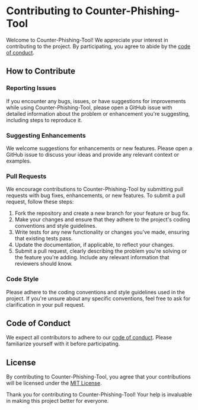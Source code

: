 # Contributing to Counter-Phishing-Tool

Welcome to Counter-Phishing-Tool! We appreciate your interest in contributing to the project. By participating, you agree to abide by the [code of conduct](link_to_code_of_conduct).

## How to Contribute

### Reporting Issues

If you encounter any bugs, issues, or have suggestions for improvements while using Counter-Phishing-Tool, please open a GitHub issue with detailed information about the problem or enhancement you're suggesting, including steps to reproduce it.

### Suggesting Enhancements

We welcome suggestions for enhancements or new features. Please open a GitHub issue to discuss your ideas and provide any relevant context or examples.

### Pull Requests

We encourage contributions to Counter-Phishing-Tool by submitting pull requests with bug fixes, enhancements, or new features. To submit a pull request, follow these steps:

1. Fork the repository and create a new branch for your feature or bug fix.
2. Make your changes and ensure that they adhere to the project's coding conventions and style guidelines.
3. Write tests for any new functionality or changes you've made, ensuring that existing tests pass.
4. Update the documentation, if applicable, to reflect your changes.
5. Submit a pull request, clearly describing the problem you're solving or the feature you're adding. Include any relevant information that reviewers should know.

### Code Style

Please adhere to the coding conventions and style guidelines used in the project. If you're unsure about any specific conventions, feel free to ask for clarification in your pull request.

## Code of Conduct

We expect all contributors to adhere to our [code of conduct](link_to_code_of_conduct). Please familiarize yourself with it before participating.

## License

By contributing to Counter-Phishing-Tool, you agree that your contributions will be licensed under the [MIT License](https://opensource.org/licenses/MIT).

Thank you for contributing to Counter-Phishing-Tool! Your help is invaluable in making this project better for everyone.


